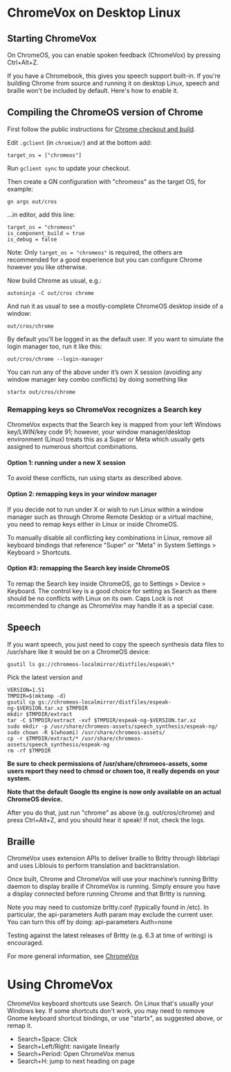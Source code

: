 # ChromeVox on Desktop Linux

## Starting ChromeVox

On ChromeOS, you can enable spoken feedback (ChromeVox) by pressing Ctrl+Alt+Z.

If you have a Chromebook, this gives you speech support built-in. If you're
building Chrome from source and running it on desktop Linux, speech and braille
won't be included by default. Here's how to enable it.

## Compiling the ChromeOS version of Chrome

First follow the public instructions for
[Chrome checkout and build](https://www.chromium.org/developers/how-tos/get-the-code).

Edit `.gclient` (in `chromium/`) and at the bottom add:

```
target_os = ["chromeos"]
```

Run `gclient sync` to update your checkout.

Then create a GN configuration with "chromeos" as the target OS, for example:

```
gn args out/cros
```

...in editor, add this line:

```
target_os = "chromeos"
is_component_build = true
is_debug = false
```

Note: Only ```target_os = "chromeos"``` is required, the others are recommended
for a good experience but you can configure Chrome however you like otherwise.

Now build Chrome as usual, e.g.:

```
autoninja -C out/cros chrome
```

And run it as usual to see a mostly-complete ChromeOS desktop inside
of a window:

```
out/cros/chrome
```

By default you'll be logged in as the default user. If you want to
simulate the login manager too, run it like this:

```
out/cros/chrome --login-manager
```

You can run any of the above under it’s own X session (avoiding any window
manager key combo conflicts) by doing something like

```
startx out/cros/chrome
```

### Remapping keys so ChromeVox recognizes a Search key
ChromeVox expects that the Search key is mapped from your
left Windows key/LWIN/key code 91; however, your window manager/desktop
environment (Linux) treats this as a Super or Meta which usually gets assigned
to numerous shortcut combinations.

#### Option 1: running under a new X session
To avoid these conflicts, run using startx as described above.

#### Option 2: remapping keys in your window manager
If you decide not to run under X or wish to run Linux within a window manager
such as through Chrome Remote Desktop or a virtual machine, you need to remap
keys either in Linux or inside ChromeOS.

To manually disable all conflicting key combinations in Linux, remove all
keyboard bindings that reference "Super" or "Meta" in
System Settings > Keyboard > Shortcuts.

#### Option #3: remapping the Search key inside ChromeOS
To remap the Search key inside ChromeOS, go to Settings > Device > Keyboard.
The control key is a good choice for setting as Search as there should be no
conflicts with Linux on its own. Caps Lock is not recommended to change as
ChromeVox may handle it as a special case.

## Speech

If you want speech, you just need to copy the speech synthesis data files to
/usr/share like it would be on a ChromeOS device:

```
gsutil ls gs://chromeos-localmirror/distfiles/espeak\*
```

Pick the latest version and

```
VERSION=1.51
TMPDIR=$(mktemp -d)
gsutil cp gs://chromeos-localmirror/distfiles/espeak-ng-$VERSION.tar.xz $TMPDIR
mkdir $TMPDIR/extract
tar -C $TMPDIR/extract -xvf $TMPDIR/espeak-ng-$VERSION.tar.xz
sudo mkdir -p /usr/share/chromeos-assets/speech_synthesis/espeak-ng/
sudo chown -R $(whoami) /usr/share/chromeos-assets/
cp -r $TMPDIR/extract/* /usr/share/chromeos-assets/speech_synthesis/espeak-ng
rm -rf $TMPDIR
```

**Be sure to check permissions of /usr/share/chromeos-assets, some users report
they need to chmod or chown too, it really depends on your system.**

**Note that the default Google tts engine is now only available on an actual
ChromeOS device.**

After you do that, just run "chrome" as above (e.g. out/cros/chrome) and press
Ctrl+Alt+Z, and you should hear it speak! If not, check the logs.

## Braille

ChromeVox uses extension APIs to deliver braille to Brltty through libbrlapi
and uses Liblouis to perform translation and backtranslation.

Once built, Chrome and ChromeVox will use your machine’s running Brltty
daemon to display braille if ChromeVox is running. Simply ensure you have a
display connected before running Chrome and that Brltty is running.

Note you may need to customize brltty.conf (typically found in /etc).
In particular, the api-parameters Auth param may exclude the current user.
You can turn this off by doing:
api-parameters Auth=none

Testing against the latest releases of Brltty (e.g. 6.3 at time of writing) is
encouraged.

For more general information, see [ChromeVox](chromevox.md)

# Using ChromeVox

ChromeVox keyboard shortcuts use Search. On Linux that's usually your Windows
key. If some shortcuts don't work, you may need to remove Gnome keyboard
shortcut bindings, or use "startx", as suggested above, or remap it.

* Search+Space: Click
* Search+Left/Right: navigate linearly
* Search+Period: Open ChromeVox menus
* Search+H: jump to next heading on page
